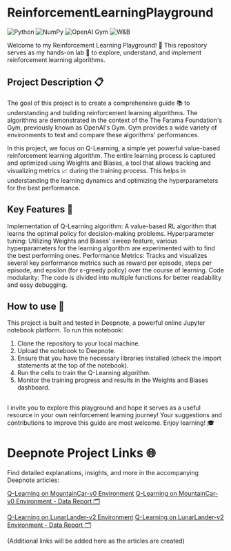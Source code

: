 # ReinforcementLearningPlayground
![Python](https://img.shields.io/badge/Python-3776AB?style=for-the-badge&logo=python&logoColor=white)
![NumPy](https://img.shields.io/badge/numpy-013243?style=for-the-badge&logo=numpy&logoColor=white)
![OpenAI Gym](https://img.shields.io/badge/OpenAI%20Gym-0081A7?style=for-the-badge&logo=openai&logoColor=white)
![W&B](https://img.shields.io/badge/Weights%20&%20Biases-FE7A16?style=for-the-badge&logo=weights-and-biases&logoColor=white)

Welcome to my Reinforcement Learning Playground! 🎉 This repository serves as my hands-on lab 🧪 to explore, understand, and implement reinforcement learning algorithms.

## Project Description 📋

The goal of this project is to create a comprehensive guide 📚 to understanding and building reinforcement learning algorithms. The algorithms are demonstrated in the context of the The Farama Foundation's Gym, previously known as OpenAI's Gym. Gym provides a wide variety of environments to test and compare these algorithms' performances.

In this project, we focus on Q-Learning, a simple yet powerful value-based reinforcement learning algorithm. The entire learning process is captured and optimized using Weights and Biases, a tool that allows tracking and visualizing metrics 📈 during the training process. This helps in understanding the learning dynamics and optimizing the hyperparameters for the best performance.

## Key Features 🔑

Implementation of Q-Learning algorithm: A value-based RL algorithm that learns the optimal policy for decision-making problems.
Hyperparameter tuning: Utilizing Weights and Biases' sweep feature, various hyperparameters for the learning algorithm are experimented with to find the best performing ones.
Performance Metrics: Tracks and visualizes several key performance metrics such as reward per episode, steps per episode, and epsilon (for ε-greedy policy) over the course of learning.
Code modularity: The code is divided into multiple functions for better readability and easy debugging.

## How to use 🚦

This project is built and tested in Deepnote, a powerful online Jupyter notebook platform. To run this notebook:

1. Clone the repository to your local machine.
2. Upload the notebook to Deepnote.
3. Ensure that you have the necessary libraries installed (check the import statements at the top of the notebook).
4. Run the cells to train the Q-Learning algorithm.
5. Monitor the training progress and results in the Weights and Biases dashboard.

## 
I invite you to explore this playground and hope it serves as a useful resource in your own reinforcement learning journey! Your suggestions and contributions to improve this guide are most welcome. Enjoy learning! 🎓

# Deepnote Project Links 🌐

Find detailed explanations, insights, and more in the accompanying Deepnote articles:

[Q-Learning on MountainCar-v0 Environment](https://deepnote.com/workspace/sce-63d4-fc7602c2-ea3a-4733-a945-73a5fb5cde5d/project/Reinforcment-Learning-Playground-5878bf73-13c4-4232-bd61-633eeedc1f05/notebook/MountainCar-b873c066d23d42898e0265d6618dd70d)
[Q-Learning on MountainCar-v0 Environment - Data Report 🗂️](https://api.wandb.ai/links/got-tree/ja3o7fb0)

[Q-Learning on LunarLander-v2 Environment](https://deepnote.com/workspace/sce-63d4-fc7602c2-ea3a-4733-a945-73a5fb5cde5d/project/Reinforcment-Learning-Playground-5878bf73-13c4-4232-bd61-633eeedc1f05/notebook/LunarLander-bf000feb697b45f7a8b8a52651683634)
[Q-Learning on LunarLander-v2 Environment - Data Report 🗂️](https://api.wandb.ai/links/got-tree/0tw2h06o)

(Additional links will be added here as the articles are created)
